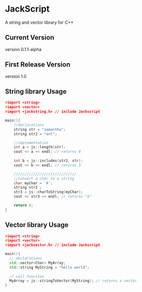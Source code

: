 # JackScript
A string and vector library for C++

## Current Version 
version 0.1.1-alpha

## First Release Version
version 1.0

## String library Usage
```c++
#import <string>
#import <vector>
#import <jackstring.h> // include Jackscript

main(){
  	//declarations
  	string str = "samantha";
	string str2 = "ant";

	//implementation
	int a = js::length(str);
	cout << a << endl; // returns 8
	
	int b = js::includes(str2, str);
	cout << b << endl; // returns 3

	/////////////////////////////
	//convert a char to a string
	char myChar = 'A';
	string str3 ;   
	str3 = js::charToString(myChar); 
	cout << str3 << endl; // returns "A"

	return 0;
}
```


## Vector library Usage
```c++
#import <string>
#import <vector>
#import <jackvector.h> // include Jackscript

main(){
  // declarations
  std::vector<Char> MyArray;
  std::string MyString = "hello world";
  
  // call function
  MyArray = js::stringToVector(MyString); // returns a vector  
}
```
